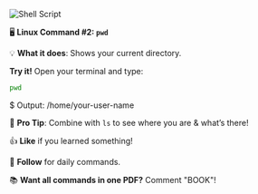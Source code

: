 ![Shell Script](https://img.shields.io/badge/linux-edu-red.svg)

🖥️ **Linux Command #2: `pwd`**  

💡 **What it does**: Shows your current directory.  

**Try it!** Open your terminal and type:  

```bash
pwd
```  
$  Output: /home/your-user-name  

🔹 **Pro Tip**: Combine with `ls` to see where you are & what’s there!  

👍 **Like** if you learned something!  

🔔 **Follow** for daily commands.  

📚 **Want all commands in one PDF?** Comment "BOOK"!  
